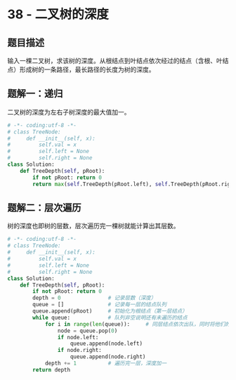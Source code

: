 # 38 - 二叉树的深度

## 题目描述
输入一棵二叉树，求该树的深度。从根结点到叶结点依次经过的结点（含根、叶结点）形成树的一条路径，最长路径的长度为树的深度。



## 题解一：递归
二叉树的深度为左右子树深度的最大值加一。

```python
# -*- coding:utf-8 -*-
# class TreeNode:
#     def __init__(self, x):
#         self.val = x
#         self.left = None
#         self.right = None
class Solution:
    def TreeDepth(self, pRoot):
        if not pRoot: return 0
        return max(self.TreeDepth(pRoot.left), self.TreeDepth(pRoot.right)) + 1
```

## 题解二：层次遍历
树的深度也即树的层数，层次遍历完一棵树就能计算出其层数。

```python
# -*- coding:utf-8 -*-
# class TreeNode:
#     def __init__(self, x):
#         self.val = x
#         self.left = None
#         self.right = None
class Solution:
    def TreeDepth(self, pRoot):
        if not pRoot: return 0
        depth = 0               # 记录层数（深度）
        queue = []              # 记录每一层的结点队列
        queue.append(pRoot)     # 初始化为根结点（第一层结点）
        while queue:            # 队列非空说明还有未遍历的结点
            for i in range(len(queue)):     # 同层结点依次出队，同时将他们的子结点入队，构成树的下一层
                node = queue.pop(0)   
                if node.left:
                    queue.append(node.left)
                if node.right:
                    queue.append(node.right)
            depth += 1          # 遍历完一层，深度加一
        return depth
```